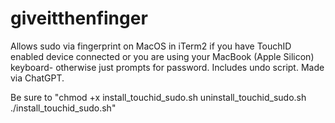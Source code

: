 # giveitthenfinger
Allows sudo via fingerprint on MacOS in iTerm2 if you have TouchID enabled device connected or you are using your MacBook (Apple Silicon) keyboard- otherwise just prompts for password.  Includes undo script.  Made via ChatGPT.

Be sure to "chmod +x install_touchid_sudo.sh uninstall_touchid_sudo.sh
./install_touchid_sudo.sh"

